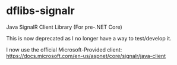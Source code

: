 # dflibs-signalr
Java SignalR Client Library (For pre-.NET Core)

This is now deprecated as I no longer have a way to test/develop it.

I now use the official Microsoft-Provided client: https://docs.microsoft.com/en-us/aspnet/core/signalr/java-client
